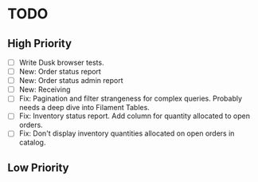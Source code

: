 # TODO

## High Priority  

  - [ ] Write Dusk browser tests.
  - [ ] New: Order status report
  - [ ] New: Order status admin report
  - [ ] New: Receiving
  - [ ] Fix: Pagination and filter strangeness for complex queries. Probably needs a 
deep dive into Filament Tables. 
  - [ ] Fix: Inventory status report. Add column for quantity allocated to open orders.
  - [ ] Fix: Don't display inventory quantities allocated on open orders in catalog.

## Low Priority
